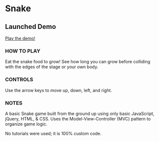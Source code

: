 # Snake

Launched Demo
--------

[Play the demo!](https://rawgit.com/dexterford77/snake/master/snake.html)

### HOW TO PLAY

Eat the snake food to grow! See how long you can grow before colliding with the edges of the stage or your own body.

### CONTROLS

Use the arrow keys to move up, down, left, and right.

### NOTES

A basic Snake game built from the ground up using only basic JavaScript, jQuery, HTML, & CSS. Uses the Model-View-Controller (MVC) pattern to organize game logic.

No tutorials were used; it is 100% custom code.

